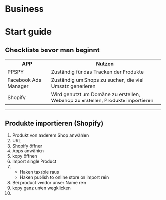 # Business
# Start guide
## Checkliste bevor man beginnt

<table>
  <tr>
    <th>APP</th>
    <th>Nutzen</th>
  </tr>
  <tr>
    <td>PPSPY</td>
    <td>Zuständig für das Tracken der Produkte </td>
   </tr>
   <tr>
     <td>Facebook Ads Manager</td>
     <td>Zuständig um Shops zu suchen, die viel Umsatz generieren</td>
   </tr>
     <tr>
     <td>Shopify</td>
     <td>Wird genutzt um Domäne zu erstellen, Webshop zu erstellen, Produkte importieren </td>
   </tr>
</table>

***

## Produkte importieren (Shopify)
1. Produkt von anderem Shop anwählen
2. URL 
3. Shopify öffnen
4. Apps anwählen
5. kopy öffnen
6. Import single Product
7. - Haken taxable raus
   - Haken publish to online store on import rein
8. Bei product vendor unser Name rein
9. kopy ganz unten wegklicken
10. 
##